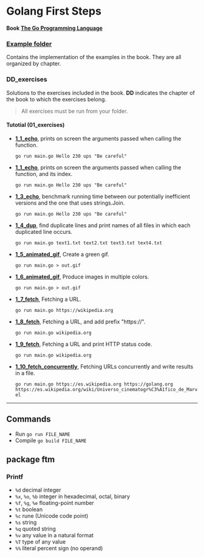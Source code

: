 # Golang First Steps

**Book [The Go Programming Language](http://www.gopl.io/)**

### [Example folder](https://github.com/franlopezm/golang_first_steps/tree/main/examples)
Contains the implementation of the examples in the book. They are all organized by chapter.

### DD_exercises
Solutions to the exercises included in the book. **DD** indicates the chapter of the book to which the exercises belong.

> All exercises must be run from your folder.

#### Tutotial (01_exercises)
- **[1_1_echo](https://github.com/franlopezm/golang_first_steps/tree/main/01_exercises/1_1_echo)**, prints on screen the arguments passed when calling the function.

  `go run main.go Hello 230 ups "Be careful"`

- **[1_1_echo](https://github.com/franlopezm/golang_first_steps/tree/main/01_exercises/1_2_echo)**, prints on screen the arguments passed when calling the function, and its index.

  `go run main.go Hello 230 ups "Be careful"`

- **[1_3_echo](https://github.com/franlopezm/golang_first_steps/tree/main/01_exercises/1_3_echo)**, benchmark running time between our potentially inefficient versions and the one that uses strings.Join.

  `go run main.go Hello 230 ups "Be careful"`

- **[1_4_dup](https://github.com/franlopezm/golang_first_steps/tree/main/01_exercises/1_4_dup)**, find duplicate lines and print names of all files in which each duplicated line occurs.

  `go run main.go text1.txt text2.txt text3.txt text4.txt`

- **[1_5_animated_gif](https://github.com/franlopezm/golang_first_steps/tree/main/01_exercises/1_5_animated_gif)**, Create a green gif.

  `go run main.go > out.gif`

- **[1_6_animated_gif](https://github.com/franlopezm/golang_first_steps/tree/main/01_exercises/1_6_animated_gif)**, Produce images in multiple colors.

  `go run main.go > out.gif`

- **[1_7_fetch](https://github.com/franlopezm/golang_first_steps/tree/main/01_exercises/1_7_fetch)**, Fetching a URL.

  `go run main.go https://wikipedia.org`

- **[1_8_fetch](https://github.com/franlopezm/golang_first_steps/tree/main/01_exercises/1_8_fetch)**, Fetching a URL, and add prefix "https://".

  `go run main.go wikipedia.org`

- **[1_9_fetch](https://github.com/franlopezm/golang_first_steps/tree/main/01_exercises/1_9_fetch)**, Fetching a URL and print HTTP status code.

  `go run main.go wikipedia.org`

- **[1_10_fetch_concurrently](https://github.com/franlopezm/golang_first_steps/tree/main/01_exercises/1_10_fetch_concurrently)**, Fetching URLs concurrently and write results in a file.

  `go run main.go https://es.wikipedia.org https://golang.org https://es.wikipedia.org/wiki/Universo_cinematogr%C3%A1fico_de_Marvel`
---

## Commands

- Run `go run FILE_NAME`
- Compile `go build FILE_NAME`

## package ftm
### Printf
  - `%d`                decimal integer
  - `%x`, `%o`, `%b`    integer in hexadecimal, octal, binary
  - `%f`, `%g`, `%e`    floating-point number
  - `%t`                boolean
  - `%c`                rune (Unicode code point)
  - `%s`                string
  - `%q`                quoted string
  - `%v`                any value in a natural format
  - `%T`                type of any value
  - `%%`                literal percent sign (no operand)